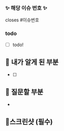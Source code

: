 <!-- 제목양식을 지켜주세요! [Feat/#{이슈번호}] {제목~~} -->
<!-- PR 작성 후 우측에 Development에서 이슈 찾아서 연동하면 merge될때 이슈도 close됩니다 -->
<!-- Reviewer, Assignees, Label 붙이기 --> 

### ✨ 해당 이슈 번호 ✨
<!-- #{본인 이슈 번호} 치면 알아서 이슈 게시판 링크 걸려요 -->
closes #이슈번호

### todo 
<!-- 본인이 한 업무를 체크리스트로 작성해주세요 -->
- [ ] todo!

## 📌 내가 알게 된 부분
<!-- 새롭게 알게 된 부분을 적자 (기록하면서 개발하기!) -->
- [ ]  

## 📌 질문할 부분 
-

## 📌스크린샷 (필수)

